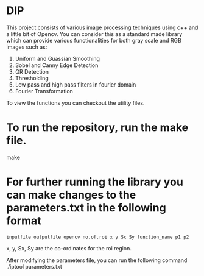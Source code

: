 # DIP
 This project consists of various image processing techniques using c++ and a little bit of Opencv. 
 You can consider this as a standard made library which can provide various functionalities for both gray scale and RGB images such as:
  1. Uniform and Guassian Smoothing 
  2. Sobel and Canny Edge Detection
  3. QR Detection
  4. Thresholding
  5. Low pass and high pass filters in fourier domain
  6. Fourier Transformation
  
 To view the functions you can checkout the utility files. 
# To run the repository, run the make file.
  make
 # For further running the library you can make changes to the parameters.txt in the following format
    inputfile outputfile opencv no.of.roi x y Sx Sy function_name p1 p2
  
 x, y, Sx, Sy are the co-ordinates for the roi region. 
 
 After modifying the parameters file, you can run the following command 
   ./iptool parameters.txt
 
